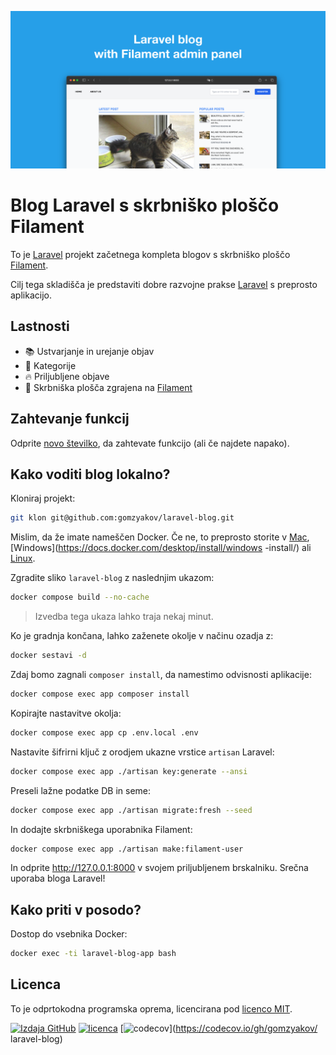 ![Laravel blog s skrbniško ploščo Filament](../docs/social-preview-en.png)

# Blog Laravel s skrbniško ploščo Filament

To je [Laravel](https://laravel.com) projekt začetnega kompleta blogov s skrbniško ploščo [Filament](https://filamentphp.com).

Cilj tega skladišča je predstaviti dobre razvojne prakse [Laravel](https://laravel.com) s preprosto aplikacijo.

## Lastnosti

- 📚 Ustvarjanje in urejanje objav
- 🥑 Kategorije
- :fire: Priljubljene objave
- :hatched_chick: Skrbniška plošča zgrajena na [Filament](https://filamentphp.com)

## Zahtevanje funkcij

Odprite [novo številko](https://github.com/gomzyakov/laravel-blog/issues/new), da zahtevate funkcijo (ali če najdete napako).

## Kako voditi blog lokalno?

Kloniraj projekt:

```bash
git klon git@github.com:gomzyakov/laravel-blog.git
```

Mislim, da že imate nameščen Docker. Če ne, to preprosto storite v [Mac](https://docs.docker.com/desktop/install/mac-install/), [Windows](https://docs.docker.com/desktop/install/windows -install/) ali [Linux](https://docs.docker.com/desktop/install/linux-install/).

Zgradite sliko `laravel-blog` z naslednjim ukazom:

```bash
docker compose build --no-cache
```

>Izvedba tega ukaza lahko traja nekaj minut.

Ko je gradnja končana, lahko zaženete okolje v načinu ozadja z:

```bash
docker sestavi -d
```

Zdaj bomo zagnali `composer install`, da namestimo odvisnosti aplikacije:

```bash
docker compose exec app composer install
```

Kopirajte nastavitve okolja:

```bash
docker compose exec app cp .env.local .env
```

Nastavite šifrirni ključ z orodjem ukazne vrstice `artisan` Laravel:

```bash
docker compose exec app ./artisan key:generate --ansi
```

Preseli lažne podatke DB in seme:

```bash
docker compose exec app ./artisan migrate:fresh --seed
```

In dodajte skrbniškega uporabnika Filament:

```bash
docker compose exec app ./artisan make:filament-user
```

In odprite http://127.0.0.1:8000 v svojem priljubljenem brskalniku. Srečna uporaba bloga Laravel!

## Kako priti v posodo?

Dostop do vsebnika Docker:

```bash
docker exec -ti laravel-blog-app bash
```

## Licenca

To je odprtokodna programska oprema, licencirana pod [licenco MIT](https://github.com/gomzyakov/php-code-style/blob/main/LICENSE).


[![Izdaja GitHub](https://img.shields.io/github/release/gomzyakov/laravel-blog.svg)](https://github.com/gomzyakov/laravel-blog/releases/latest)
[![licenca](https://img.shields.io/badge/License-MIT-green.svg)](https://github.com/gomzyakov/laravel-blog/blob/development/LICENSE)
[![codecov](https://codecov.io/gh/gomzyakov/laravel-blog/branch/main/graph/badge.svg?token=4CYTVMVUYV)](https://codecov.io/gh/gomzyakov/ laravel-blog)